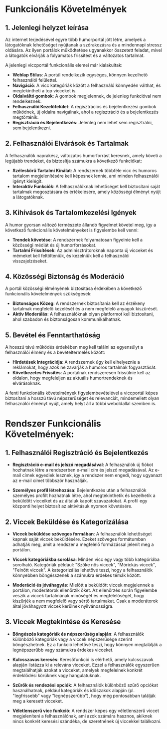 # Funkcionális Követelmények

## 1. Jelenlegi helyzet leírása

Az internet terjedésével egyre több humorportál jött létre, amelyek a látogatóknak lehetőséget nyújtanak a szórakozásra és a mindennapi stressz oldására. Az ilyen portálok működtetése ugyanakkor összetett feladat, mivel a látogatók elvárják a folyamatos frissítést és a változatos tartalmat.

A jelenlegi viccportál funkcionális elemei már kialakultak:

- **Weblap Stílus**: A portál rendelkezik egységes, könnyen kezelhető felhasználói felülettel.
- **Navigáció**: A vicc kategóriák között a felhasználó könnyedén válthat, és megtekintheti a top vicceket is.
- **Oldalváltó gombok**: A gombok megjelennek, de jelenleg funkcióval nem rendelkeznek.
- **Felhasználói Kezelőfelület**: A regisztrációs és bejelentkezési gombok működnek, új oldalra navigálnak, ahol a regisztráció és a bejelentkezés megtörténik.
- **Regisztráció és Bejelentkezés**: Jelenleg nem lehet sem regisztrálni, sem bejelentkezni.

## 2. Felhasználói Elvárások és Tartalmak

A felhasználók naprakész, változatos humorforrást keresnek, amely követi a legújabb trendeket, és biztosítja számukra a következő funkciókat:

- **Széleskörű Tartalmi Kínálat**: A rendszernek többféle vicc és humoros tartalom megjelenítésére kell képesnek lennie, ami minden felhasználói igényt kielégít.
- **Interaktív Funkciók**: A felhasználóknak lehetőséget kell biztosítani saját tartalmak megosztására és értékelésére, amely közösségi élményt nyújt a látogatóknak.

## 3. Kihívások és Tartalomkezelési Igények

A humor gyorsan változó természete állandó figyelmet követel meg, így a következő funkcionális követelményeket is figyelembe kell venni:

- **Trendek követése**: A rendszernek folyamatosan figyelnie kell a közösségi médiát és új humorforrásokat.
- **Tartalmi Frissítések**: Az adminisztrátoroknak naponta új vicceket és mémeket kell feltölteniük, és kezelniük kell a felhasználói visszajelzéseket.

## 4. Közösségi Biztonság és Moderáció

A portál közösségi élményének biztosítása érdekében a következő funkcionális követelmények szükségesek:

- **Biztonságos Közeg**: A rendszernek biztosítania kell az érzékeny tartalmak megfelelő kezelését és a nem megfelelő anyagok kiszűrését.
- **Aktív Moderálás**: A felhasználóknak olyan platformot kell biztosítani, ahol szabadon és biztonságosan kommunikálhatnak.

## 5. Bevétel és Fenntarthatóság

A hosszú távú működés érdekében meg kell találni az egyensúlyt a felhasználói élmény és a bevételtermelés között:

- **Hirdetések Integrációja**: A rendszernek úgy kell elhelyeznie a reklámokat, hogy azok ne zavarják a humoros tartalmak fogyasztását.
- **Következetes Frissítés**: A portálnak rendszeresen frissülnie kell az oldalon, hogy megfeleljen az aktuális humortrendeknek és elvárásoknak.

A fenti funkcionális követelmények figyelembevételével a viccportál képes biztosítani a hosszú távú népszerűséget és relevanciát, mindemellett olyan felhasználói élményt nyújt, amely helyt áll a többi weboldallal szemben is.


#  Rendszer Funkcionális Követelmények:

## 1. Felhasználói Regisztráció és Bejelentkezés


- **Regisztráció e-mail és jelszó megadásával**: A felhasználók új fiókot hozhatnak létre a rendszerben e-mail cím és jelszó megadásával. 
Az e-mail címek egyediek lesznek, így a rendszer nem engedi, hogy ugyanazt az e-mail címet többször használják.

- **Személyes profil létrehozása**: Bejelentkezés után a felhasználók személyes profilt hozhatnak létre, ahol megtekinthetik és kezelhetik a beküldött vicceiket és
 az általuk kapott szavazatokat. A profil egy központi helyet biztosít az aktivitásuk nyomon követésére.

## 2. Viccek Beküldése és Kategorizálása


- **Viccek beküldése szöveges formában**: A felhasználók lehetőséget kapnak saját viccek beküldésére. Ezeket szöveges formátumban adhatják meg, amit a rendszer a megfelelő formázással jelenít meg a portálon.

- **Viccek kategóriákba sorolása**: Minden vicc egy vagy több kategóriába sorolható. Kategóriák például: "Szőke nős viccek", "Mórickás viccek", "Felnőtt viccek". A kategorizálás lehetővé teszi, hogy a felhasználók könnyebben böngésszenek a számukra érdekes témák között.

- **Moderáció és jóváhagyás**: Mielőtt a beküldött viccek megjelennek a portálon, moderátorok ellenőrzik őket. Az ellenőrzés során figyelembe veszik a viccek tartalmának minőségét és megfelelőségét, hogy kiszűrjék a nem megfelelő vagy sértő tartalmakat. Csak a moderátorok által jóváhagyott viccek kerülnek nyilvánosságra.

## 3. Viccek Megtekintése és Keresése


- **Böngészés kategóriák és népszerűség alapján**: A felhasználók különböző kategóriák vagy a viccek népszerűsége szerint böngészhetnek. Ez a funkció lehetővé teszi, hogy könnyen megtalálják a legnépszerűbb vagy számukra érdekes vicceket.

- **Kulcsszavas keresés**: Keresőfunkció is elérhető, amely kulcsszavak alapján listázza ki a releváns vicceket. Ezzel a felhasználók egyszerűen megtalálhatják azokat a vicceket, amelyek megfelelnek konkrét érdeklődési körüknek vagy hangulatuknak.

- **Szűrők és rendezési opciók**: A felhasználók különböző szűrő opciókat használhatnak, például kategóriák és időszakok alapján (pl. "legfrissebb" vagy "legnépszerűbb"), hogy még pontosabban találják meg a keresett vicceket.

- **Véletlenszerű vicc funkció**: A rendszer képes egy véletlenszerű viccet megjeleníteni a felhasználónak, ami azok számára hasznos, akiknek nincs konkrét keresési szándéka, de szeretnének új viccekkel találkozni.
